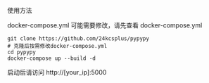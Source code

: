 使用方法

docker-compose.yml 可能需要修改，请先查看 docker-compose.yml

```shell
git clone https://github.com/24kcsplus/pypypy
# 克隆后按需修改docker-compose.yml
cd pypypy
docker-compose up --build -d
```

启动后请访问 http://[your_ip]:5000